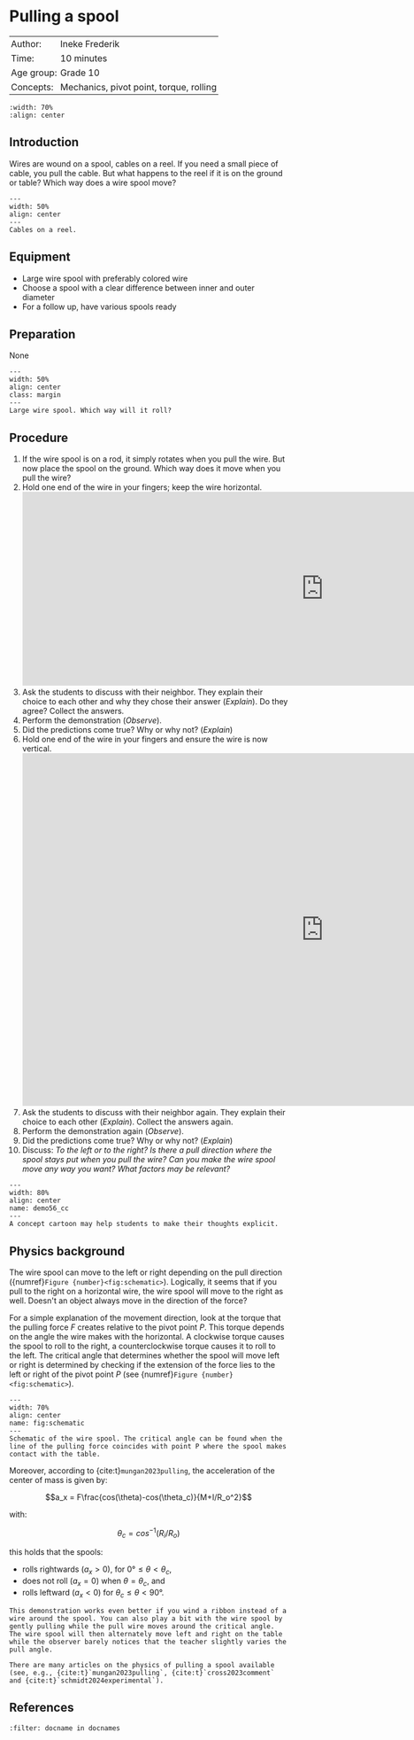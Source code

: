 # Pulling a spool

<table style="width: 100%; border-collapse: collapse; border: none;">
    <tr style="background-color: var(--background-color);">  
        <td style="text-align: left; padding: 3px; border: none; color: var(--text-color)">Author:</td>
        <td style="text-align: left; padding: 3px; border: none; color: var(--text-color)">Ineke Frederik</td>
    </tr>
    <tr style="background-color: var(--background-color);"> 
        <td style="text-align: left; padding: 3px; border: none; color: var(--text-color)">Time:</td>
        <td style="text-align: left; padding: 3px; border: none; color: var(--text-color)">10 minutes</td>
    </tr>
    <tr style="background-color: var(--background-color);"> 
        <td style="text-align: left; padding: 3px; border: none; color: var(--text-color)">Age group:</td>
        <td style="text-align: left; padding: 3px; border: none; color: var(--text-color)">Grade 10</td>
    </tr>
    <tr style="background-color: var(--background-color);"> 
        <td style="text-align: left; padding: 3px; border: none; color: var(--text-color)">Concepts:</td>
        <td style="text-align: left; padding: 3px; border: none; color: var(--text-color)">Mechanics, pivot point, torque, rolling</td>
    </tr>
</table>

```{figure} demo56_figure5.png
:width: 70%
:align: center
```

## Introduction
Wires are wound on a spool, cables on a reel. If you need a small piece of cable, you pull the cable. But what happens to the reel if it is on the ground or table? Which way does a wire spool move?

```{figure} demo56_figure1.JPG
---
width: 50%
align: center
---
Cables on a reel.
```

## Equipment
- Large wire spool with preferably colored wire
- Choose a spool with a clear difference between inner and outer diameter
- For a follow up, have various spools ready

## Preparation
None

```{figure} demo56_figure2.jpg
---
width: 50%
align: center
class: margin
---
Large wire spool. Which way will it roll?   
```

## Procedure
1. If the wire spool is on a rod, it simply rotates when you pull the wire. But now place the spool on the ground. Which way does it move when you pull the wire?
2. Hold one end of the wire in your fingers; keep the wire horizontal. 
    <iframe src="https://tudelft.h5p.com/content/1292318675152841697/embed" width="1088" height="350" frameborder="0" allowfullscreen="allowfullscreen" allow="autoplay *; geolocation *; microphone *; camera *; midi *; encrypted-media *" aria-label="Demo 56 Q1"></iframe><script src="https://tudelft.h5p.com/js/h5p-resizer.js" charset="UTF-8"></script>
3. Ask the students to discuss with their neighbor. They explain their choice to each other and why they chose their answer (*Explain*). Do they agree? Collect the answers.
4. Perform the demonstration (*Observe*).
5. Did the predictions come true? Why or why not? (*Explain*)
6. Hold one end of the wire in your fingers and ensure the wire is now vertical. 
    <iframe src="https://tudelft.h5p.com/content/1292318679332342557/embed" aria-label="Clone of Demo 56 Q2" width="1088" height="637" frameborder="0" allowfullscreen="allowfullscreen" allow="autoplay *; geolocation *; microphone *; camera *; midi *; encrypted-media *"></iframe><script src="https://tudelft.h5p.com/js/h5p-resizer.js" charset="UTF-8"></script>
7. Ask the students to discuss with their neighbor again. They explain their choice to each other (*Explain*). Collect the answers again.
8. Perform the demonstration again (*Observe*).
9. Did the predictions come true? Why or why not? (*Explain*)
10. Discuss: *To the left or to the right? Is there a pull direction where the spool stays put when you pull the wire? Can you make the wire spool move any way you want? What factors may be relevant?*

```{figure} demo56_cc.png
---
width: 80%
align: center
name: demo56_cc
---
A concept cartoon may help students to make their thoughts explicit.
```

## Physics background
The wire spool can move to the left or right depending on the pull direction ({numref}`Figure {number}<fig:schematic>`). Logically, it seems that if you pull to the right on a horizontal wire, the wire spool will move to the right as well. Doesn't an object always move in the direction of the force?

For a simple explanation of the movement direction, look at the torque that the pulling force $F$ creates relative to the pivot point $P$. This torque depends on the angle the wire makes with the horizontal. A clockwise torque causes the spool to roll to the right, a counterclockwise torque causes it to roll to the left. The critical angle that determines whether the spool will move left or right is determined by checking if the extension of the force lies to the left or right of the pivot point $P$ (see {numref}`Figure {number}<fig:schematic>`).

```{figure} demo56_figure4.png
---
width: 70%
align: center
name: fig:schematic
---
Schematic of the wire spool. The critical angle can be found when the line of the pulling force coincides with point P where the spool makes contact with the table.
```

Moreover, according to {cite:t}`mungan2023pulling`, the acceleration of the center of mass is given by:

$$a_x = F\frac{cos(\theta)-cos(\theta_c)}{M+I/R_o^2}$$

with:

$$\theta_c=cos^{-1}(R_i/R_o)$$

this holds that the spools: 
* rolls rightwards ($a_x > 0$), for $0° \le \theta < \theta_c,$
* does not roll ($a_x = 0$) when $\theta = \theta_c$, and
* rolls leftward ($a_x < 0$) for $\theta_c \le \theta < 90°$.

```{tip}
This demonstration works even better if you wind a ribbon instead of a wire around the spool. You can also play a bit with the wire spool by gently pulling while the pull wire moves around the critical angle. The wire spool will then alternately move left and right on the table while the observer barely notices that the teacher slightly varies the pull angle.

There are many articles on the physics of pulling a spool available (see, e.g., {cite:t}`mungan2023pulling`, {cite:t}`cross2023comment` and {cite:t}`schmidt2024experimental`).
```

## References
```{bibliography}
:filter: docname in docnames
```